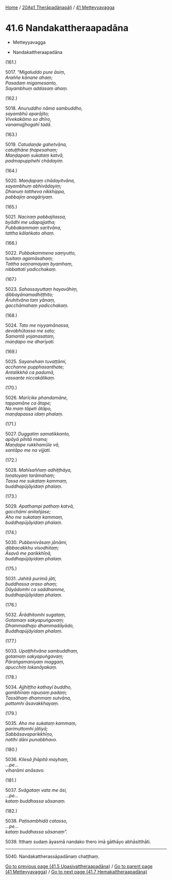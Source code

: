 
[Home](/) / [20Ap1 Therāpadānapāḷi](...md) / [41 Metteyyavagga](../20Ap1/41.md)

# 41.6 Nandakattheraapadāna

* Metteyyavagga

* Nandakattheraapadāna

(161.)

5017\. _“Migaluddo pure āsiṃ,_  
_Araññe kānane ahaṃ;_  
_Pasadaṃ migamesanto,_  
_Sayambhuṃ addasaṃ ahaṃ._  


(162.)

5018\. _Anuruddho nāma sambuddho,_  
_sayambhū aparājito;_  
_Vivekakāmo so dhīro,_  
_vanamajjhogahī tadā._  


(163.)

5019\. _Catudaṇḍe gahetvāna,_  
_catuṭṭhāne ṭhapesahaṃ;_  
_Maṇḍapaṃ sukataṃ katvā,_  
_padmapupphehi chādayiṃ._  


(164.)

5020\. _Maṇḍapaṃ chādayitvāna,_  
_sayambhuṃ abhivādayiṃ;_  
_Dhanuṃ tattheva nikkhippa,_  
_pabbajiṃ anagāriyaṃ._  


(165.)

5021\. _Naciraṃ pabbajitassa,_  
_byādhi me udapajjatha;_  
_Pubbakammaṃ saritvāna,_  
_tattha kālaṅkato ahaṃ._  


(166.)

5022\. _Pubbakammena saṃyutto,_  
_tusitaṃ agamāsahaṃ;_  
_Tattha soṇṇamayaṃ byamhaṃ,_  
_nibbattati yadicchakaṃ._  


(167.)

5023\. _Sahassayuttaṃ hayavāhiṃ,_  
_dibbayānamadhiṭṭhito;_  
_Āruhitvāna taṃ yānaṃ,_  
_gacchāmahaṃ yadicchakaṃ._  


(168.)

5024\. _Tato me niyyamānassa,_  
_devabhūtassa me sato;_  
_Samantā yojanasataṃ,_  
_maṇḍapo me dharīyati._  


(169.)

5025\. _Sayanehaṃ tuvaṭṭāmi,_  
_acchanne pupphasanthate;_  
_Antalikkhā ca padumā,_  
_vassante niccakālikaṃ._  


(170.)

5026\. _Marīcike phandamāne,_  
_tappamāne ca ātape;_  
_Na maṃ tāpeti ātāpo,_  
_maṇḍapassa idaṃ phalaṃ._  


(171.)

5027\. _Duggatiṃ samatikkanto,_  
_apāyā pihitā mama;_  
_Maṇḍape rukkhamūle vā,_  
_santāpo me na vijjati._  


(172.)

5028\. _Mahīsaññaṃ adhiṭṭhāya,_  
_loṇatoyaṃ tarāmahaṃ;_  
_Tassa me sukataṃ kammaṃ,_  
_buddhapūjāyidaṃ phalaṃ._  


(173.)

5029\. _Apathampi pathaṃ katvā,_  
_gacchāmi anilañjase;_  
_Aho me sukataṃ kammaṃ,_  
_buddhapūjāyidaṃ phalaṃ._  


(174.)

5030\. _Pubbenivāsaṃ jānāmi,_  
_dibbacakkhu visodhitaṃ;_  
_Āsavā me parikkhīṇā,_  
_buddhapūjāyidaṃ phalaṃ._  


(175.)

5031\. _Jahitā purimā jāti,_  
_buddhassa oraso ahaṃ;_  
_Dāyādomhi ca saddhamme,_  
_buddhapūjāyidaṃ phalaṃ._  


(176.)

5032\. _Ārādhitomhi sugataṃ,_  
_Gotamaṃ sakyapuṅgavaṃ;_  
_Dhammadhajo dhammadāyādo,_  
_Buddhapūjāyidaṃ phalaṃ._  


(177.)

5033\. _Upaṭṭhitvāna sambuddhaṃ,_  
_gotamaṃ sakyapuṅgavaṃ;_  
_Pāraṅgamaniyaṃ maggaṃ,_  
_apucchiṃ lokanāyakaṃ._  


(178.)

5034\. _Ajjhiṭṭho kathayī buddho,_  
_gambhīraṃ nipuṇaṃ padaṃ;_  
_Tassāhaṃ dhammaṃ sutvāna,_  
_pattomhi āsavakkhayaṃ._  


(179.)

5035\. _Aho me sukataṃ kammaṃ,_  
_parimuttomhi jātiyā;_  
_Sabbāsavaparikkhīṇo,_  
_natthi dāni punabbhavo._  


(180.)

5036\. _Kilesā jhāpitā mayhaṃ,_  
_…pe…_  
_viharāmi anāsavo._  


(181.)

5037\. _Svāgataṃ vata me āsi,_  
_…pe…_  
_kataṃ buddhassa sāsanaṃ._  


(182.)

5038\. _Paṭisambhidā catasso,_  
_…pe…_  
_kataṃ buddhassa sāsanaṃ”._  


5039\. Itthaṃ sudaṃ āyasmā nandako thero imā gāthāyo abhāsitthāti.

---

5040\. Nandakattherassāpadānaṃ chaṭṭhaṃ.



[Go to previous page (41.5 Upasivattheraapadāna)](41.5.md) / [Go to parent page (41 Metteyyavagga)](../20Ap1/41.md) / [Go to next page (41.7 Hemakattheraapadāna)](41.7.md)



